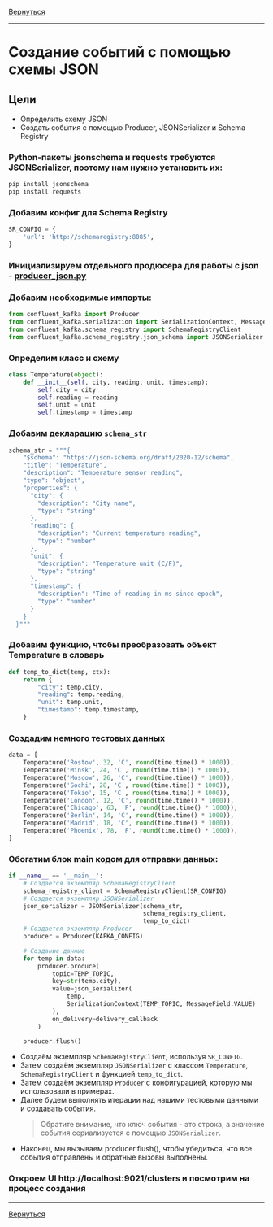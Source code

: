 [Вернуться][main]

---

# Создание событий с помощью схемы JSON

## Цели

- Определить схему JSON
- Создать события с помощью Producer, JSONSerializer и Schema Registry

### Python-пакеты jsonschema и requests требуются JSONSerializer, поэтому нам нужно установить их:

```sh
pip install jsonschema
pip install requests
```

### Добавим конфиг для Schema Registry

```py
SR_CONFIG = {
    'url': 'http://schemaregistry:8085',
}
```

### Инициализируем отдельного продюсера для работы с json - [producer_json.py][producer_json]

### Добавим необходимые импорты:

```py
from confluent_kafka import Producer
from confluent_kafka.serialization import SerializationContext, MessageField
from confluent_kafka.schema_registry import SchemaRegistryClient
from confluent_kafka.schema_registry.json_schema import JSONSerializer
```

### Определим класс и схему

```py
class Temperature(object):
    def __init__(self, city, reading, unit, timestamp):
        self.city = city
        self.reading = reading
        self.unit = unit
        self.timestamp = timestamp
```

### Добавим декларацию `schema_str`

```py
schema_str = """{
    "$schema": "https://json-schema.org/draft/2020-12/schema",
    "title": "Temperature",
    "description": "Temperature sensor reading",
    "type": "object",
    "properties": {
      "city": {
        "description": "City name",
        "type": "string"
      },
      "reading": {
        "description": "Current temperature reading",
        "type": "number"
      },
      "unit": {
        "description": "Temperature unit (C/F)",
        "type": "string"
      },
      "timestamp": {
        "description": "Time of reading in ms since epoch",
        "type": "number"
      }
    }
  }"""
```

### Добавим функцию, чтобы преобразовать объект Temperature в словарь

```py
def temp_to_dict(temp, ctx):
    return {
        "city": temp.city,
        "reading": temp.reading,
        "unit": temp.unit,
        "timestamp": temp.timestamp,
    }
```

### Создадим немного тестовых данных

```py
data = [
    Temperature('Rostov', 32, 'C', round(time.time() * 1000)),
    Temperature('Minsk', 24, 'C', round(time.time() * 1000)),
    Temperature('Moscow', 26, 'C', round(time.time() * 1000)),
    Temperature('Sochi', 28, 'C', round(time.time() * 1000)),
    Temperature('Tokio', 15, 'C', round(time.time() * 1000)),
    Temperature('London', 12, 'C', round(time.time() * 1000)),
    Temperature('Chicago', 63, 'F', round(time.time() * 1000)),
    Temperature('Berlin', 14, 'C', round(time.time() * 1000)),
    Temperature('Madrid', 18, 'C', round(time.time() * 1000)),
    Temperature('Phoenix', 78, 'F', round(time.time() * 1000)),
]
```

### Обогатим блок main кодом для отправки данных:

```py
if __name__ == '__main__':
    # Создается экземпляр SchemaRegistryClient
    schema_registry_client = SchemaRegistryClient(SR_CONFIG)
    # Создается экземпляр JSONSerializer
    json_serializer = JSONSerializer(schema_str,
                                     schema_registry_client,
                                     temp_to_dict)
    # Создается экземпляр Producer
    producer = Producer(KAFKA_CONFIG)

    # Создание данные
    for temp in data:
        producer.produce(
            topic=TEMP_TOPIC, 
            key=str(temp.city),
            value=json_serializer(
                temp,
                SerializationContext(TEMP_TOPIC, MessageField.VALUE)
            ),
            on_delivery=delivery_callback
        )

    producer.flush()
```

- Создаём экземпляр `SchemaRegistryClient`, используя `SR_CONFIG`. 
- Затем создаём экземпляр `JSONSerializer` с классом `Temperature`, `SchemaRegistryClient` и функцией `temp_to_dict`. 
- Затем создаём экземпляр `Producer` с конфигурацией, которую мы использовали в примерах.
- Далее будем выполнять итерации над нашими тестовыми данными и создавать события.
  > Обратите внимание, что ключ события - это строка, а значение события сериализуется с помощью `JSONSerializer`. 
- Наконец, мы вызываем producer.flush(), чтобы убедиться, что все события отправлены и обратные вызовы выполнены.

### Откроем UI http://localhost:9021/clusters и посмотрим на процесс создания

---

[Вернуться][main]


[main]: ../../README.md "содержание"

[producer_json]: ./src/producer_json.py "producer_json"